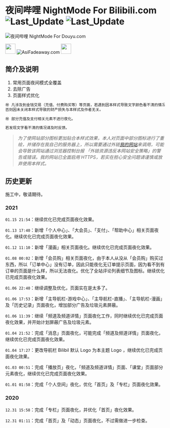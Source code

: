 # 夜间哔哩 NightMode For Bilibili.com ![Last_Update](https://img.shields.io/badge/%E6%96%BD%E5%B7%A5%E4%B8%AD-%E6%95%AC%E8%AF%B7%E6%9C%9F%E5%BE%85-brightgreen) ![Last_Update](https://img.shields.io/badge/%E6%9C%80%E5%90%8E%E6%9B%B4%E6%96%B0-2021.01.15-blue)

![夜间哔哩 NightMode For Douyu.com](https://www.asifadeaway.com/Stylish/bilibili/StylishCover.png)

<img src="https://camo.githubusercontent.com/3177a12d6dac9a08032f768208bde1cc65437e2fe48b102969255eb7ff5b7512/68747470733a2f2f7777772e61736966616465617761792e636f6d2f696d616765732f66617669636f6e2e737667" width="32" height="32"> ![AsiFadeaway.com](https://www.asifadeaway.com/imgs/Logo.png) <img src="https://camo.githubusercontent.com/3177a12d6dac9a08032f768208bde1cc65437e2fe48b102969255eb7ff5b7512/68747470733a2f2f7777772e61736966616465617761792e636f6d2f696d616765732f66617669636f6e2e737667" width="32" height="32">

## 简介及说明

1. 常用页面夜间模式全覆盖
2. 去除广告
3. 页面样式优化

```ruby
㊖ 凡涉及到金钱交易（充值、付费购买等）等页面，若遇到因本样式导致文字颜色看不清的情况，请关闭本样式之后再进行金钱交易操作。
否则因未关闭本样式导致的财产损失与本样式及作者无关。

㊖ 部分充值及支付相关元素不进行夜化。

若发现文字看不清的情况请及时反馈。
```

> *为了使网站部分图标更加贴合本样式效果，本人对页面中部分图标进行了重绘，并储存在我自己的服务器上，所以需要通过外链[我的网站](https://www.asifadeaway.com)来调用，可能会导致该网站通过浏览器控制台报 「外链资源违反本网站安全策略」的警告或错误。我的网站已全面启用 HTTPS，若实在担心安全问题请谨慎或放弃使用本样式。*

## 历史更新

施工中，敬请期待。

### 2021

`01.15 21:54`：继续优化已完成页面夜化效果。

`01.13 17:40`：新增「个人中心」、「大会员」、「支付」、「帮助中心」相关页面夜化。继续优化已完成页面夜化效果。

`01.12 11:10`：新增「漫画」相关页面夜化。继续优化已完成页面夜化效果。

`01.08 00:02`：新增「会员购」相关页面夜化，由于本人从没从「会员购」购买过东西，所以「订单中心」没有订单，因此只能夜化无订单提示页面，因为看不到有订单的页面是什么样，所以无法夜化。优化了全站评论列表细节及图标。继续优化已完成页面夜化效果。

`01.06 22:40`：继续调整及优化，页面实在是太多了。

`01.06 17:53`：新增「主导航栏-游戏中心」、「主导航栏-直播」、「主导航栏-漫画」及「历史记录」页面夜化，增加部分广告及垃圾元素屏蔽。

`01.06 11:39`：继续「频道及频道详情」页面夜化工作，同时继续优化已完成页面夜化效果，并开始计划屏蔽广告及垃圾元素。

`01.04 21:52`：完成「消息」页面夜化，可能完成「频道及频道详情」页面夜化，继续优化已完成页面夜化效果。

`01.04 17:27`：更改导航栏 Bilibil 默认 Logo 为本主题 Logo ，继续优化已完成页面夜化效果。

`01.03 00:51`：完成「播放页」夜化，「频道及频道详情」页面、「课堂」页面部分元素夜化，继续优化已完成页面夜化效果。

`01.01 01:58`：完成「个人空间」夜化，优化「首页」及「专栏」页面夜化效果。

### 2020

`12.31 15:58`：完成「专栏」页面夜化，并优化「首页」夜化效果。

`12.31 01:11`：完成「首页」及「动态」页面夜化，不过需做进一步检查。
